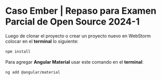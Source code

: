 # Caso Ember | Repaso para Examen Parcial de Open Source 2024-1

Luego de clonar el proyecto o crear un proyecto nuevo en WebStorm colocar en el **terminal** lo siguiente: <br> <br> `npm install` <br><br>
Para agregar **Angular Material** usar este comando en el **terminal**: <br><br> `ng add @angular/material` <br>
 
